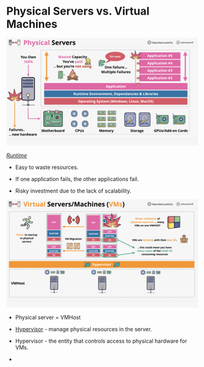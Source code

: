 # Physical Servers vs. Virtual Machines

![Physical Servers](00_LearningAids/DOCKER101-PhysicalServers.png)

<a href = "https://www.techtarget.com/searchsoftwarequality/definition/runtime">*Runtime*</a>

- Easy to waste resources.

- If one application fails, the other applications fail.

- Risky investment due to the lack of scalability. 

![Virtual Machines](00_LearningAids/DOCKER101-VirtualMachines.png)

- Physical server = VMHost

- <a href ="https://aws.amazon.com/what-is/hypervisor/#:~:text=A%20hypervisor%20is%20a%20software,individual%20virtual%20machines%20as%20required.">Hypervisor</a> - manage physical resources in the server. 

- Hypervisor - the entity that controls access to physical hardware for VMs.

- 